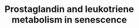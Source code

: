 ---
annotations:
- id: PW:0000651
  parent: regulatory pathway
  type: Pathway Ontology
  value: aging pathway
- id: PW:0000464
  parent: classic metabolic pathway
  type: Pathway Ontology
  value: leukotriene metabolic pathway
- id: PW:0000156
  parent: classic metabolic pathway
  type: Pathway Ontology
  value: prostaglandin metabolic pathway
authors:
- JDoreen
- Mario5181
- TadeIdowu
- DKalbe
- Frucsek13
- Aysegul Celik
- Eweitz
- Egonw
description: Prostaglandin pathway in senescence.
last-edited: 2021-07-02
ndex: 84e4aa1a-5c75-11ec-b3be-0ac135e8bacf
organisms:
- Homo sapiens
redirect_from:
- /index.php/Pathway:WP5122
- /instance/WP5122
revision: null
schema-jsonld:
- '@context': https://schema.org/
  '@id': https://wikipathways.github.io/pathways/WP5122.html
  '@type': Dataset
  creator:
    '@type': Organization
    name: WikiPathways
  description: Prostaglandin pathway in senescence.
  keywords:
  - 15d-PGJ2
  - 5-HPETE
  - ALOX12
  - ALOX15
  - ALOX15B
  - ALOX5
  - ALOX5AP
  - Adenylate Cyclase
  - Adrenic acid
  - Arachidonic acid
  - COX-1
  - COX-2
  - Ca2+
  - CysLT1R
  - Cytosolic phospholipase A2
  - EP1 (extracellular)
  - EP2 (extracellular)
  - EP3 (extracellular)
  - EP4 (extracellular)
  - Gi
  - Gq
  - Gs
  - IGFBP5
  - LTA4
  - LTA4H
  - LTB4
  - LTC4
  - LTC4S
  - LTD4
  - LTE4
  - Membrane phospholipids
  - PGD Synthase
  - PGD2
  - PGE Synthase
  - PGE2
  - PGF Synthase
  - PGF2alpha
  - PGG2
  - PGH2
  - PGI Synthase
  - PGI2
  - PLC
  - PTGDS
  - PTGES
  - RAS
  - RB1
  - ROS
  - SASP
  - SIRT1
  - Senescence
  - TXA2
  - TxA Synthase
  - cAMP
  - dihomo-15d-PGJ2
  - p21
  - p38 MAPK
  - p53
  license: CC0
  name: Prostaglandin and leukotriene metabolism in senescence
seo: CreativeWork
title: Prostaglandin and leukotriene metabolism in senescence
wpid: WP5122
---